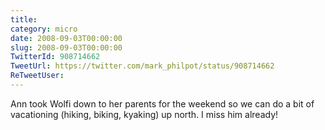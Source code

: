 ```yaml
---
title: 
category: micro
date: 2008-09-03T00:00:00
slug: 2008-09-03T00:00:00
TwitterId: 908714662
TweetUrl: https://twitter.com/mark_philpot/status/908714662
ReTweetUser: 
---
```


Ann took Wolfi down to her parents for the weekend so we can do a bit of vacationing (hiking, biking, kyaking) up north. I miss him already!